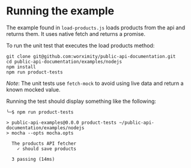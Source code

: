 # Running the example

The example found in `load-products.js` loads products from the api and returns them. It uses native fetch and returns a promise.

To run the unit test that executes the load products method:

```
git clone git@github.com:worximity/public-api-documentation.git
cd public-api-documentation/examples/nodejs
npm install
npm run product-tests
```

_Note_: The unit tests use `fetch-mock` to avoid using live data and return a known mocked value.

Running the test should display something like the following:

```
╰─$ npm run product-tests

> public-api-examples@0.0.0 product-tests ~/public-api-documentation/examples/nodejs
> mocha --opts mocha.opts

  The products API fetcher
    ✓ should save products

  3 passing (14ms)
```
